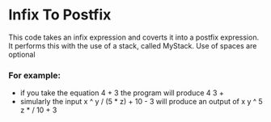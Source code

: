 # Infix To Postfix
This code takes an infix expression and coverts it into a postfix expression. 
It performs this with the use of a stack, called MyStack.
Use of spaces are optional

### For example:
* if you take the equation 4 + 3 the program will produce 4 3 +
* simularly the input x ^ y / (5 * z) + 10 - 3 will produce an output of  x y ^ 5 z * / 10 + 3 
